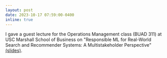 ```yaml
---
layout: post
date: 2023-10-17 07:59:00-0400
inline: true
---
```


I gave a guest lecture for the Operations Management class (BUAD 311) at USC Marshall School of Business on "Responsible ML for Real-World Search and Recommender Systems: A Multistakeholder Perspective" [(slides)](assets/pdf/usc-talk.pdf).